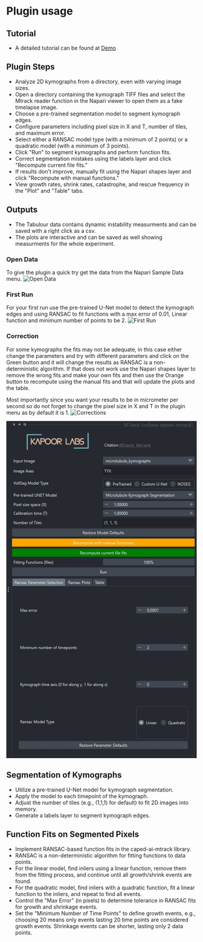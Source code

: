 # Plugin usage

## Tutorial
- A detailed tutorial can be found at [Demo](https://www.youtube.com/watch?v=MLLkC4Ls220&t=316s)


## Plugin Steps

- Analyze 2D kymographs from a directory, even with varying image sizes.
- Open a directory containing the kymograph TIFF files and select the Mtrack reader function in the Napari viewer to open them as a fake timelapse image.
- Choose a pre-trained segmentation model to segment kymograph edges.
- Configure parameters including pixel size in X and T, number of tiles, and maximum error.
- Select either a RANSAC model type (with a minimum of 2 points) or a quadratic model (with a minimum of 3 points).
- Click "Run" to segment kymographs and perform function fits.
- Correct segmentation mistakes using the labels layer and click "Recompute current file fits."
- If results don't improve, manually fit using the Napari shapes layer and click "Recompute with manual functions."
- View growth rates, shrink rates, catastrophe, and rescue frequency in the "Plot" and "Table" tabs.

## Outputs

- The Tabulour data contains dynamic instability measurments and can be saved with a right click as a csv.
- The plots are interactive and can be saved as well showing measurments for the whole experiment.

### Open Data
To give the plugin a quick try get the data from the Napari Sample Data menu.
![Open Data](images/open_data.gif)

### First Run
For your first run use the pre-trained U-Net model to detect the kymograph edges and using RANSAC to fit functions with a max error of 0.01, Linear function and minimum number of points to be 2. 
![First Run](images/first_run.gif)

### Correction
For some kymographs the fits may not be adequate, in this case either change the parameters and try with different parameters and click on the Green button and it will change the results as RANSAC is a non-deterministic algorithm. If that does not work use the Napari shapes layer to remove the wrong fits and make your own fits and then use the Orange button to recompute using the manual fits and that will update the plots and the table.

Most importantly since you want your results to be in micrometer per second so do not forget to change the pixel size in X and T in the plugin menu as by default it is 1.
![Corrections](images/correction.gif)


![plugin design](images/mtrack_plugin_look.jpg)

## Segmentation of Kymographs

- Utilize a pre-trained U-Net model for kymograph segmentation.
- Apply the model to each timepoint of the kymograph.
- Adjust the number of tiles (e.g., (1,1,1) for default) to fit 2D images into memory.
- Generate a labels layer to segment kymograph edges.

## Function Fits on Segmented Pixels

- Implement RANSAC-based function fits in the caped-ai-mtrack library.
- RANSAC is a non-deterministic algorithm for fitting functions to data points.
- For the linear model, find inliers using a linear function, remove them from the fitting process, and continue until all growth/shrink events are found.
- For the quadratic model, find inliers with a quadratic function, fit a linear function to the inliers, and repeat to find all events.
- Control the "Max Error" (in pixels) to determine tolerance in RANSAC fits for growth and shrinkage events.
- Set the "Minimum Number of Time Points" to define growth events, e.g., choosing 20 means only events lasting 20 time points are considered growth events. Shrinkage events can be shorter, lasting only 2 data points.
